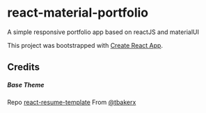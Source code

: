 # react-material-portfolio
A simple responsive portfolio app based on reactJS and materialUI

This project was bootstrapped with [Create React App](https://github.com/facebook/create-react-app).


## Credits
##### Base Theme
Repo [react-resume-template](https://github.com/tbakerx/react-resume-template)
From [@tbakerx](https://github.com/tbakerx) 